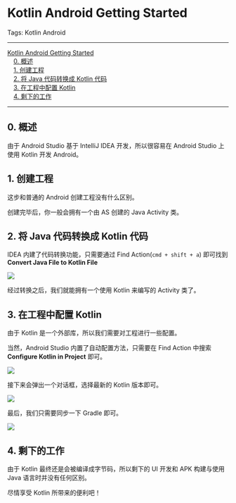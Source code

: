 # Kotlin Android Getting Started

Tags: Kotlin Android

---

<!-- MDTOC maxdepth:6 firsth1:1 numbering:0 flatten:0 bullets:0 updateOnSave:1 -->

[Kotlin Android Getting Started](#kotlin-android-getting-started)  
&emsp;[0. 概述](#0-概述)  
&emsp;[1. 创建工程](#1-创建工程)  
&emsp;[2. 将 Java 代码转换成 Kotlin 代码](#2-将-java-代码转换成-kotlin-代码)  
&emsp;[3. 在工程中配置 Kotlin](#3-在工程中配置-kotlin)  
&emsp;[4. 剩下的工作](#4-剩下的工作)  

<!-- /MDTOC -->

---

## 0. 概述

由于 Android Studio 基于 IntelliJ IDEA 开发，所以很容易在 Android Studio 上使用 Kotlin 开发 Android。

## 1. 创建工程

这步和普通的 Android 创建工程没有什么区别。

创建完毕后，你一般会拥有一个由 AS 创建的 Java Activity 类。

## 2. 将 Java 代码转换成 Kotlin 代码

IDEA 内建了代码转换功能，只需要通过 Find Action(`cmd + shift + a`) 即可找到 **Convert Java File to Kotlin File**

![](https://kotlinlang.org/assets/images/tutorials/kotlin-android/convert-java-to-kotlin.png)

经过转换之后，我们就能拥有一个使用 Kotlin 来编写的 Activity 类了。

## 3. 在工程中配置 Kotlin

由于 Kotlin 是一个外部库，所以我们需要对工程进行一些配置。

当然，Android Studio 内置了自动配置方法，只需要在 Find Action 中搜索 **Configure Kotlin in Project** 即可。

![](https://kotlinlang.org/assets/images/tutorials/kotlin-android/configure-kotlin-in-project.png)

接下来会弹出一个对话框，选择最新的 Kotlin 版本即可。

![](https://kotlinlang.org/assets/images/tutorials/kotlin-android/configure-kotlin-in-project-details.png)

最后，我们只需要同步一下 Gradle 即可。

![](https://kotlinlang.org/assets/images/tutorials/kotlin-android/sync-project-with-gradle.png)

## 4. 剩下的工作

由于 Kotlin 最终还是会被编译成字节码，所以剩下的 UI 开发和 APK 构建与使用 Java 语言时并没有任何区别。

尽情享受 Kotlin 所带来的便利吧！
